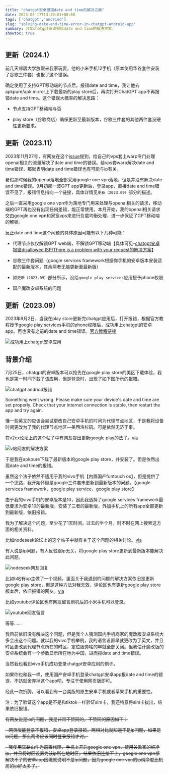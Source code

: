 ```yaml
---
title: "chatgpt安卓报错date and time的解决方案"
date: 2023-08-17T13:30:01+08:00
tags: ['chatgpt','andriod']
slug: "solving-date-and-time-error-in-chatgpt-android-app"
summary: 分享chatgpt安卓报错date and time的解决方案。
showtoc: true
---
```


## 更新（2024.1）

前几天邻居大学放假来我家玩耍，他的小米手机12手机（原本使用华谷套件安装了谷歌三件套）也报了这个错误。

确定使用了支持GPT移动端的节点后，报错date and time，我让他去apkpure/apk mirror上下载最新的play store后，再次打开ChatGPT app不再报错date and time。这个错误大概率的解决思路：

- 节点支持GPT移动端与否

- play store（谷歌商店）确保更新至最新版本，谷歌三件套的其他两件套没硬性更新要求。

## 更新（2023.11）

2023年11月27号，有网友在这个[issue](https://github.com/real-jiakai/blog/issues/3#issuecomment-1826815359)提到，给自己的vps套上warp专门处理openai相关的流量解决了date and time的错误。给vps套warp解决date and time错误，那就表明date and time错误也有可能与ip有关。

暑假那时候我的openai落地全部采用google one vpn落地，但是并没有解决date and time错误。9月初那一波GPT  app更新后，登录app，直接date and time错误不见了，报错信息指向一个链接，具体详情见`更新（2023.09）`部分的描述。

之后一直采用google one vpn作为落地专门用来处理与openai相关的请求，移动端的GPT再也没有出现任何差错，能正常使用。本月开始，我的openai相关请求交由google one vpn和家宽vps来进行负载均衡处理，进一步保证了GPT移动端的解锁。

反正date and time这个问题的具体原因可能有以下几种可能：

- 代理节点仅仅解锁GPT web端，不解锁GPT移动端【具体可见-[chatgpt安卓报错disallowed ISP/There is a problem with your request的解决方案](https://blog.gujiakai.top/2023/10/chatgpt-android-error-disallowed-isp-solution)】

- 谷歌三件套问题（google services framework根据你手机的安卓版本安装适配的最新版本，其余两者无脑更新至最新版）

- 如`更新（2023.09）`部分所示，没给`google play services`应用授予phone权限

- 国产魔改安卓系统的问题

## 更新（2023.09）

2023年9月2日，当我在play store更新完chatgpt应用后，打开报错，根据官方教程授予google play services手机的phone权限后，成功用上chatgpt的安卓app。再也没有之前的date and time错误。[官方教程链接](https://help.openai.com/en/articles/8261897-chatgpt-android-app-sign-in-error-something-went-wrong-with-code-17-error)

![成功用上chatgpt安卓应用](https://vip2.loli.io/2023/09/02/dTtYr12uHGWvlzy.webp)

## 背景介绍

7月25日，chatgpt的安卓版本可以抢先在google play store的美区下载体验，我也是第一时间下载了该应用，但是登录时，出现了如下图所示的报错。

![chatgpt andriod报错](https://vip2.loli.io/2023/08/17/CMjuqNh8cOWoATn.webp)

Something went wrong. Please make sure your device's date and time are set properly. Check that your internet connection is stable, then restart the app and try again. 

懂一些英文的应该会尝试更改自己安卓手机的时间为代理节点地区，于是我将设备时间更改为了我的代理节点地区—美西洛杉矶。可是依然无济于事。

在v2ex论坛上的这个帖子中有网友提出更新google play的法子。[via](https://www.v2ex.com/t/959723)

![v站网友的解决方案](https://vip2.loli.io/2023/08/17/tJpXzRHEZu4gqrA.webp)

于是我在apkpure下载了最新版本的google play store，并安装了。但是依然出现date and time的报错。

虽然这个法子依然不适用于我的vivo手机【内置国产funtouch os】，但是提供了一个思路，我开始怀疑是google三件套未更新到最新版本的问题。【google services framework，google play service，google play store】

由于我的vivo手机的安卓版本是10，因此我选择了google services framework最低要求为安卓10的最新版，安装了三者的最新版，外加手机上的所有app全部更新到最新版，依旧报错。

我为了解决这个问题，至少花了1天时间，过去的半个月，时不时在网上搜索这方面的相关资料。

比如nodeseek论坛上的这个帖子中就有关于这个问题的相关讨论。[via](https://www.nodeseek.com/post-16285-1)

有人说是ip问题，有人反驳跟ip无关，将google play store更新到最新版本能解决此问题。

![nodeseek网友回复](https://vip2.loli.io/2023/08/17/4lWPgQOzhuyStMH.webp)

比如b站有up主做了一个视频，里面关于我遇到的问题的解决方案依旧是更新google play store，但是这种方法对我无效，评论区也有更新google play store版本后，依旧报错的网友。[via](https://www.bilibili.com/video/BV1dp4y1G7qq/)

比如youtube评论区也有网友留言刷机后的小米手机可以登录。

![youtube网友留言](https://vip2.loli.io/2023/08/17/gB1Rjy4qwfZGmkU.webp)

等等......

我目前依旧没有解决这个问题，但是我个人猜测国内手机商家的魔改版安卓系统大多会出这个问题。就以我的vivo手机举例，我的语言设置早就更改为了英文，并且时区更改到代理节点所在的时区，定位服务啥的早就全部关闭。但我估计魔改版的安卓系统会有一个参数显示所在地为中国，进而报date and time错误。

当然我也看到vivo手机成功登录chatgpt安卓应用的例子。

如果你也和我一样，使用国产安卓手机登录chatgpt安卓app报date and time的错误，不妨就舍弃掉这个app吧，专注于使用网页版即可。

经此一次折腾，可以看到有一台美版的原生安卓手机或者苹果手机的重要性。

注：为了验证这个app是不是和tiktok一样验证sim卡，我还特意将sim卡拔出，结果依旧报错。

~~有网友说是ip的问题，我是非常不赞同的。不赞同的原因如下：~~

~~- 网页版能登录不报错，安卓app登录报错，两相对比就知道不是ip问题，如果是ip问题，那么两者应该同时登录报错才对。~~

~~- 我使用软路由作为前置代理，手机上开启google one vpn，使用谷歌家的纯净ip，并且将时区设置为该ip所在地时区，结果依旧连接不上，google one vpn都解决不了的安卓app困境就说明不是ip问题，因为google one vpn的ip纯净度比机房的ip好太多了。~~